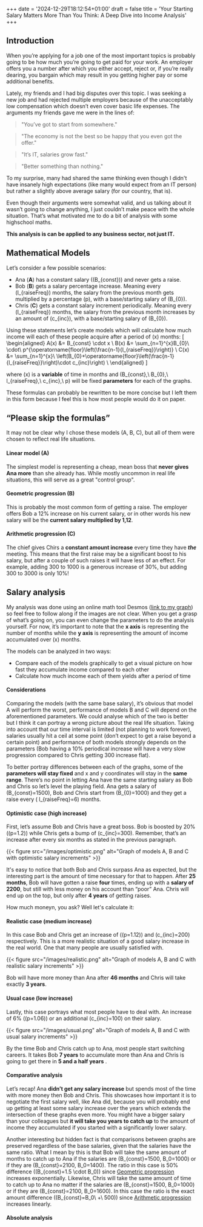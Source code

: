 +++
date = '2024-12-29T18:12:54+01:00'
draft = false
title = 'Your Starting Salary Matters More Than You Think: A Deep Dive into Income Analysis'
+++

## Introduction

When you’re applying for a job one of the most important topics is probably going to be how much you’re going to get paid for your work. An employer offers you a number after which you either accept, reject or, if you’re really dearing, you bargain which may result in you getting higher pay or some additional benefits.

Lately, my friends and I had big disputes over this topic. I was seeking a new job and had rejected multiple employers because of the unacceptably low compensation which doesn’t even cover basic life expenses. The arguments my friends gave me were in the lines of:

> "You’ve got to start from somewhere."

> "The economy is not the best so be happy that you even got the offer."

> "It’s IT, salaries grow fast."

> "Better something than nothing."

To my surprise, many had shared the same thinking even though I didn't have insanely high expectations (like many would expect from an IT person) but rather a slightly above average salary (for our country, that is).

Even though their arguments were somewhat valid, and us talking about it wasn’t going to change anything, I just couldn’t make peace with the whole situation. That’s what motivated me to do a bit of analysis with some highschool maths.

**This analysis is can be applied to any business sector, not just IT.**

## Mathematical Models

Let’s consider a few possible scenarios:

<!-- prettier-ignore-start -->
- Ana (**A**) has a constant salary (\(B_{const}\)) and never gets a raise.
- Bob (**B**) gets a salary percentage increase. Meaning every \(l_{raiseFreq}\) months, the salary from the previous month gets multiplied by a percentage \(p\), with a base/starting salary of \(B_{0}\).
- Chris (**C**) gets a constant salary increment periodically. Meaning every \(l_{raiseFreq}\) months, the salary from the previous month increases by an amount of \(c_{inc}\), with a base/starting salary of \(B_{0}\).

Using these statements let’s create models which will calculate how much income will each of these people acquire after a period of \(x\) months:
\[
\begin{aligned}
A(x) &= B_{const} \cdot x \\
B(x) &= \sum_{n=1}^{x}B_{0}\ \cdot\ p^{\operatorname{floor}\left(\frac{n-1}{l_{raiseFreq}}\right)} \\
C(x) &= \sum_{n=1}^{x}\ \left(B_{0}+\operatorname{floor}\left(\frac{n-1}{l_{raiseFreq}}\right)\cdot c_{inc}\right) \\
\end{aligned}
\]

where \(x\) is a **variable** of time in months and \(B_{const},\ B_{0},\ l_{raiseFreq},\ c_{inc},\ p\) will be fixed **parameters** for each of the graphs.
<!-- prettier-ignore-end -->

These formulas can probably be rewritten to be more concise but I left them in this form because I feel this is how most people would do it on paper.

## “Please skip the formulas”

It may not be clear why I chose these models (A, B, C), but all of them were chosen to reflect real life situations.

#### Linear model (A)

The simplest model is representing a cheap, mean boss that **never gives Ana more** than she already has. While mostly uncommon in real life situations, this will serve as a great "control group".

#### Geometric progression (B)

This is probably the most common form of getting a raise. The employer offers Bob a 12% increase on his current salary, or in other words his new salary will be the **current salary multiplied by 1,12**.

#### Arithmetic progression (C)

The chief gives Chirs a **constant amount increase** every time they have **_the_** meeting. This means that the first raise may be a significant boost to his salary, but after a couple of such raises it will have less of an effect. For example, adding 300 to 1000 is a generous increase of 30%, but adding 300 to 3000 is only 10%!

## Salary analysis

My analysis was done using an online math tool Desmos ([link to my graph](https://www.desmos.com/calculator/bepohmfuus)) so feel free to follow along if the images are not clear. When you get a grasp of what’s going on, you can even change the parameters to do the analysis yourself. For now, it’s important to note that the **x axis** is representing the number of months while the **y axis** is representing the amount of income accumulated over \(x\) months.

The models can be analyzed in two ways:

- Compare each of the models graphically to get a visual picture on how fast they accumulate income compared to each other
- Calculate how much income each of them yields after a period of time

#### Considerations

Comparing the models (with the same base salary), it’s obvious that model A will perform the worst, performance of models B and C will depend on the aforementioned parameters. We could analyse which of the two is better but I think it can portray a wrong picture about the real life situation. Taking into account that our time interval is limited (not planning to work forever), salaries usually hit a ceil at some point (don’t expect to get a raise beyond a certain point) and performance of both models strongly depends on the parameters (Bob having a 10% periodical increase will have a very slow progression compared to Chris getting 300 increase flat).

<!-- prettier-ignore -->
To better portray differences between each of the graphs, some of the **parameters will stay fixed** and x and y coordinates will stay in the **same range**. There’s no point in letting Ana have the same starting salary as Bob and Chris so let’s level the playing field. Ana gets a salary of \(B_{const}=1500\), Bob and Chris start from \(B_{0}=1000\) and they get a raise every \( l_{raiseFreq}=6\) months.

#### Optimistic case (high increase)

<!-- prettier-ignore -->
First, let’s assume Bob and Chris have a great boss. Bob is boosted by 20% (\(p=1.2\)) while Chris gets a bump of \(c_{inc}=300\). Remember, that’s an increase after every six months as stated in the previous paragraph.

{{< figure src="/images/optimistic.png" alt="Graph of models A, B and C with optimistic salary increments" >}}

It's easy to notice that both Bob and Chris surpass Ana as expected, but the interesting part is the amount of time necessary for that to happen. After **25 months**, Bob will have gotten a raise **four** times, ending up with a **salary of 2200**, but still with less money on his account than “poor” Ana. Chris will end up on the top, but only after **4 years** of getting raises.

How much moneyn, you ask? Well let's calculate it:

#### Realistic case (medium increase)

<!-- prettier-ignore -->
In this case Bob and Chris get an increase of (\(p=1.12\)) and \(c_{inc}=200\) respectively. This is a more realistic situation of a good salary increase in the real world. One that many people are usually satisfied with.

{{< figure src="/images/realistic.png" alt="Graph of models A, B and C with realistic salary increments" >}}

Bob will have more money than Ana after **46 months** and Chris will take exactly **3 years**.

#### Usual case (low increase)

<!-- prettier-ignore -->
Lastly, this case portrays what most people have to deal with. An increase of 6% (\(p=1.06\)) or an additional \(c_{inc}=100\) on their salary.

{{< figure src="/images/usual.png" alt="Graph of models A, B and C with usual salary increments" >}}

By the time Bob and Chris catch up to Ana, most people start switching careers. It takes Bob **7 years** to accumulate more than Ana and Chris is going to get there in **5 and a half years** .

#### Comparative analysis

Let’s recap! Ana **didn’t get any salary increase** but spends most of the time with more money then Bob and Chris. This showcases how important it is to negotiate the first salary well, like Ana did, because you will probably end up getting at least some salary increase over the years which extends the intersection of these graphs even more. You might have a bigger salary than your colleagues but **it will take you years to catch up** to the amount of income they accumulated if you started with a significantly lower salary.

<!-- prettier-ignore -->
Another interesting but hidden fact is that comparisons between graphs are preserved regardless of the base salaries, given that the salaries have the same ratio. What I mean by this is that Bob will take the same amount of months to catch up to Ana if the salaries are \(B_{const}=1500, B_0=1000\) or if they are \(B_{const}=2100, B_0=1400\). The ratio in this case is 50% difference (\(B_{const}=1.5 \cdot B_0\)) since [Geometric progression](#geometric-progression-b) increases exponentially. Likewise, Chris will take the same amount of time to catch up to Ana no matter if the salaries are \(B_{const}=1500, B_0=1000\) or if they are \(B_{const}=2100, B_0=1600\). In this case the ratio is the exact amount difference (\(B_{const}=B_0\ +\ 500\)) since [Arithmetic progression](#arithmetic-progression-c) increases linearly.

#### Absolute analysis
